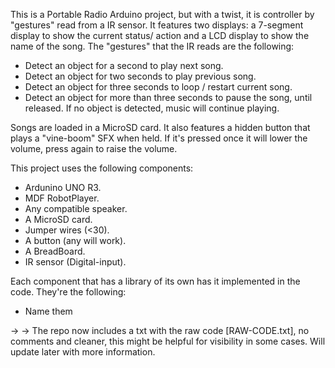 This is a Portable Radio Arduino project, but with a twist, it is controller by "gestures" read from a IR sensor.
It features two displays: a 7-segment display to show the current status/ action and a LCD display to show the name of the song.
The "gestures" that the IR reads are the following:
  - Detect an object for a second to play next song.
  - Detect an object for two seconds to play previous song.
  - Detect an object for three seconds to loop / restart current song.
  - Detect an object for more than three seconds to pause the song, until released.
If no object is detected, music will continue playing.

Songs are loaded in a MicroSD card.
It also features a hidden button that plays a "vine-boom" SFX when held. If it's pressed once it will lower the volume, press again to raise the volume.

This project uses the following components:
 - Ardunino UNO R3.
 - MDF RobotPlayer.
 - Any compatible speaker.
 - A MicroSD card.
 - Jumper wires (<30).
 - A button (any will work).
 - A BreadBoard.
 - IR sensor (Digital-input).

Each component that has a library of its own has it implemented in the code. They're the following:
- Name them

-> 
-> The repo now includes a txt with the raw code [RAW-CODE.txt], no comments and cleaner, this might be helpful for visibility in some cases.
Will update later with more information.
